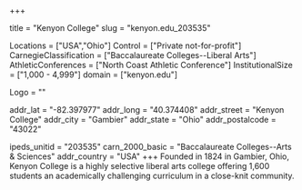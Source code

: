 
+++

title = "Kenyon College"
slug = "kenyon.edu_203535"

Locations = ["USA","Ohio"]
Control = ["Private not-for-profit"]
CarnegieClassification = ["Baccalaureate Colleges--Liberal Arts"]
AthleticConferences = ["North Coast Athletic Conference"]
InstitutionalSize = ["1,000 - 4,999"]
domain = ["kenyon.edu"]

Logo = ""

addr_lat = "-82.397977"
addr_long = "40.374408"
addr_street = "Kenyon College"
addr_city = "Gambier"
addr_state = "Ohio"
addr_postalcode = "43022"

ipeds_unitid = "203535"
carn_2000_basic = "Baccalaureate Colleges--Arts & Sciences"
addr_country = "USA"
+++
    Founded in 1824 in Gambier, Ohio, Kenyon College is a highly selective liberal arts college offering 1,600 students an academically challenging curriculum in a close-knit community.
